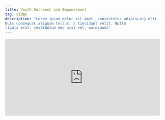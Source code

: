 ```yaml
---
title: Youth Outreach and Empowerment
tag: video
description: "Lorem ipsum dolor sit amet, consectetur adipiscing elit.
Duis consequat aliquam tellus, a tincidunt velit. Nulla
ligula erat, vestibulum nec nisi vel, malesuada"
---
```

<iframe src="https://player.vimeo.com/video/107354409"
frameborder="0" width="100%" height="250" webkitallowfullscreen mozallowfullscreen allowfullscreen></iframe>
